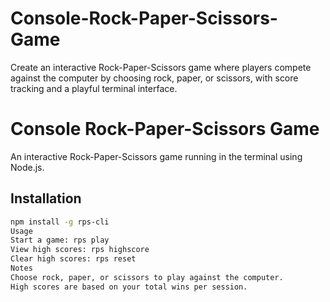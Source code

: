 # Console-Rock-Paper-Scissors-Game
Create an interactive Rock-Paper-Scissors game where players compete against the computer by choosing rock, paper, or scissors, with score tracking and a playful terminal interface.
# Console Rock-Paper-Scissors Game
An interactive Rock-Paper-Scissors game running in the terminal using Node.js.

## Installation
```bash
npm install -g rps-cli
Usage
Start a game: rps play
View high scores: rps highscore
Clear high scores: rps reset
Notes
Choose rock, paper, or scissors to play against the computer.
High scores are based on your total wins per session.

